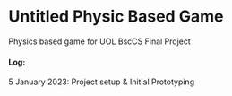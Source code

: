# Untitled Physic Based Game
 Physics based game for UOL BscCS Final Project

#### Log:
5 January 2023: Project setup & Initial Prototyping
